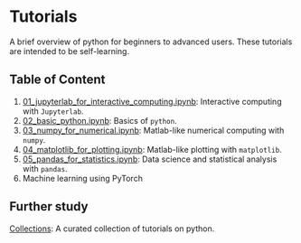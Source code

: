 # Tutorials

A brief overview of python for beginners to advanced users. These tutorials are intended to be self-learning.

## Table of Content

1. [01_jupyterlab_for_interactive_computing.ipynb](01_jupyterlab_for_interactive_computing.ipynb): Interactive computing with `Jupyterlab`.
2. [02_basic_python.ipynb](02_basic_python.ipynb): Basics of `python`.
3. [03_numpy_for_numerical.ipynb](03_numpy_for_numerical.ipynb): Matlab-like numerical computing with `numpy`.
4. [04_matplotlib_for_plotting.ipynb](04_matplotlib_for_plotting.ipynb): Matlab-like plotting with `matplotlib`.
5. [05_pandas_for_statistics.ipynb](05_pandas_for_statistics.ipynb): Data science and statistical analysis with `pandas`.
6. Machine learning using PyTorch

## Further study

[Collections](collections/): A curated collection of tutorials on python.
